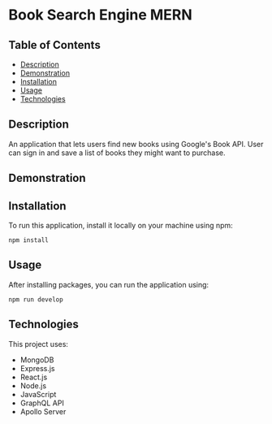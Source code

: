 # Book Search Engine MERN

## Table of Contents

- [Description](#description)
- [Demonstration](#demonstration)
- [Installation](#installation)
- [Usage](#usage)
- [Technologies](#technologies)

## Description

An application that lets users find new books using Google's Book API. User can sign in and save a list of books they might want to purchase.

## Demonstration

## Installation

To run this application, install it locally on your machine using npm:

```
npm install
```

## Usage

After installing packages, you can run the application using:

```
npm run develop
```

## Technologies

This project uses:

- MongoDB
- Express.js
- React.js
- Node.js
- JavaScript
- GraphQL API
- Apollo Server
